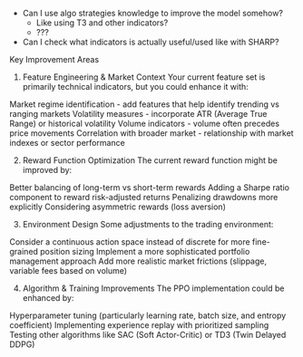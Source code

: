 - Can I use algo strategies knowledge to improve the model somehow?
  - Like using T3 and other indicators?
  - ???
- Can I check what indicators is actually useful/used like with SHARP?


Key Improvement Areas
1. Feature Engineering & Market Context
Your current feature set is primarily technical indicators, but you could enhance it with:

Market regime identification - add features that help identify trending vs ranging markets
Volatility measures - incorporate ATR (Average True Range) or historical volatility
Volume indicators - volume often precedes price movements
Correlation with broader market - relationship with market indexes or sector performance

2. Reward Function Optimization
The current reward function might be improved by:

Better balancing of long-term vs short-term rewards
Adding a Sharpe ratio component to reward risk-adjusted returns
Penalizing drawdowns more explicitly
Considering asymmetric rewards (loss aversion)

3. Environment Design
Some adjustments to the trading environment:

Consider a continuous action space instead of discrete for more fine-grained position sizing
Implement a more sophisticated portfolio management approach
Add more realistic market frictions (slippage, variable fees based on volume)

4. Algorithm & Training Improvements
The PPO implementation could be enhanced by:

Hyperparameter tuning (particularly learning rate, batch size, and entropy coefficient)
Implementing experience replay with prioritized sampling
Testing other algorithms like SAC (Soft Actor-Critic) or TD3 (Twin Delayed DDPG)